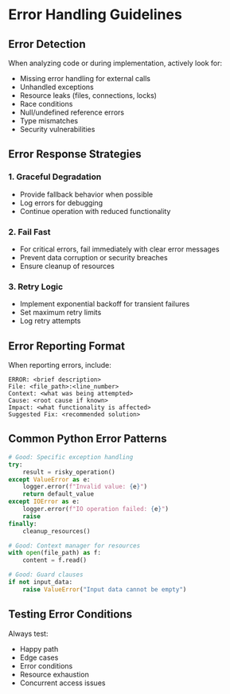 # Error Handling Guidelines

## Error Detection

When analyzing code or during implementation, actively look for:
- Missing error handling for external calls
- Unhandled exceptions
- Resource leaks (files, connections, locks)
- Race conditions
- Null/undefined reference errors
- Type mismatches
- Security vulnerabilities

## Error Response Strategies

### 1. Graceful Degradation
- Provide fallback behavior when possible
- Log errors for debugging
- Continue operation with reduced functionality

### 2. Fail Fast
- For critical errors, fail immediately with clear error messages
- Prevent data corruption or security breaches
- Ensure cleanup of resources

### 3. Retry Logic
- Implement exponential backoff for transient failures
- Set maximum retry limits
- Log retry attempts

## Error Reporting Format

When reporting errors, include:
```
ERROR: <brief description>
File: <file_path>:<line_number>
Context: <what was being attempted>
Cause: <root cause if known>
Impact: <what functionality is affected>
Suggested Fix: <recommended solution>
```

## Common Python Error Patterns

```python
# Good: Specific exception handling
try:
    result = risky_operation()
except ValueError as e:
    logger.error(f"Invalid value: {e}")
    return default_value
except IOError as e:
    logger.error(f"IO operation failed: {e}")
    raise
finally:
    cleanup_resources()

# Good: Context manager for resources
with open(file_path) as f:
    content = f.read()

# Good: Guard clauses
if not input_data:
    raise ValueError("Input data cannot be empty")
```

## Testing Error Conditions

Always test:
- Happy path
- Edge cases
- Error conditions
- Resource exhaustion
- Concurrent access issues
